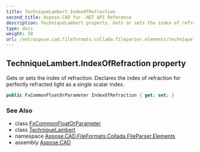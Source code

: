 ```yaml
---
title: TechniqueLambert.IndexOfRefraction
second_title: Aspose.CAD for .NET API Reference
description: TechniqueLambert property. Gets or sets the index of refraction. Declares the index of refraction for perfectly refracted light as a single scalar index
type: docs
weight: 50
url: /net/aspose.cad.fileformats.collada.fileparser.elements/techniquelambert/indexofrefraction/
---
```

## TechniqueLambert.IndexOfRefraction property

Gets or sets the index of refraction. Declares the index of refraction for perfectly refracted light as a single scalar index.

```csharp
public FxCommonFloatOrParameter IndexOfRefraction { get; set; }
```

### See Also

* class [FxCommonFloatOrParameter](../../fxcommonfloatorparameter/)
* class [TechniqueLambert](../)
* namespace [Aspose.CAD.FileFormats.Collada.FileParser.Elements](../../techniquelambert/)
* assembly [Aspose.CAD](../../../)


